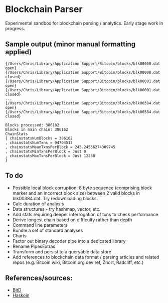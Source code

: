 # Blockchain Parser

Experimental sandbox for blockchain parsing / analytics. Early stage work in progress.

## Sample output (minor manual formatting applied)

    {/Users/Chris/Library/Application Support/Bitcoin/blocks/blk00000.dat open}
    {/Users/Chris/Library/Application Support/Bitcoin/blocks/blk00000.dat closed}
    {/Users/Chris/Library/Application Support/Bitcoin/blocks/blk00001.dat open}
    {/Users/Chris/Library/Application Support/Bitcoin/blocks/blk00001.dat closed}
    ...
    {/Users/Chris/Library/Application Support/Bitcoin/blocks/blk00384.dat open}
    {/Users/Chris/Library/Application Support/Bitcoin/blocks/blk00384.dat closed}

    Blocks processed: 386182
    Blocks in main chain: 386162
    ChainStats
    { chainstatsNumBlocks = 386162
    , chainstatsNumTxns = 94704517
    , chainstatsMeanTxnsPerBlock = 245.24556274309745
    , chainstatsMinTxnsPerBlock = Just 0
    , chainstatsMaxTxnsPerBlock = Just 12238
    }

## To do

* Possible local block corruption: 8 byte sequence (comprising block marker and an incorrect block size) between 2 valid blocks in blk00384.dat. Try redownloading blocks.
* Calc duration of analysis
* Data structures - try hashmap, vector, etc.
* Add stats requiring deeper interrogation of txns to check performance
* Derive longest chain based on difficulty rather than depth
* Command line parameters
* Bundle a set of standard analyses
* Charts
* Factor out binary decoder pipe into a dedicated library
* Rename PipesExtras
* Transform and persist to a queryable data store
* Add references to blockchain data format / parsing articles and related repos (e.g. Bitcoin wiki, Bitcoin.org dev ref, Znort, Radcliff, etc.)

## References/sources:

* [BitD](https://github.com/benma/bitd)
* [Haskoin](https://github.com/haskoin/haskoin)

